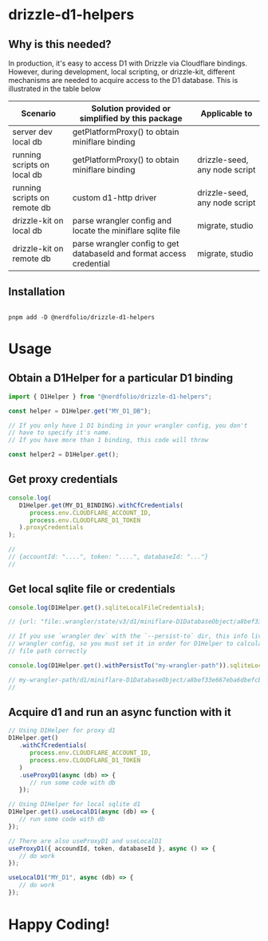 # drizzle-d1-helpers

## Why is this needed?

In production, it's easy to access D1 with Drizzle via Cloudflare bindings. However, during development, local scripting, or drizzle-kit, different mechanisms are needed to acquire access to the D1 database. This is illustrated in the table below

| Scenario                     | Solution provided or simplified by this package                      | Applicable to                 |
| ---------------------------- | -------------------------------------------------------------------- | ----------------------------- |
| server dev local db          | getPlatformProxy() to obtain miniflare binding                       |
| running scripts on local db  | getPlatformProxy() to obtain miniflare binding                       | drizzle-seed, any node script |
| running scripts on remote db | custom d1-http driver                                                | drizzle-seed, any node script |
| drizzle-kit on local db      | parse wrangler config and locate the miniflare sqlite file           | migrate, studio               |
| drizzle-kit on remote db     | parse wrangler config to get databaseId and format access credential | migrate, studio               |

## Installation

```console

pnpm add -D @nerdfolio/drizzle-d1-helpers

```

# Usage

## Obtain a D1Helper for a particular D1 binding

```typescript
import { D1Helper } from "@nerdfolio/drizzle-d1-helpers";

const helper = D1Helper.get("MY_D1_DB");

// If you only have 1 D1 binding in your wrangler config, you don't
// have to specify it's name.
// If you have more than 1 binding, this code will throw

const helper2 = D1Helper.get();
```

## Get proxy credentials

```typescript
console.log(
   D1Helper.get(MY_D1_BINDING).withCfCredentials(
      process.env.CLOUDFLARE_ACCOUNT_ID,
      process.env.CLOUDFLARE_D1_TOKEN
   ).proxyCredentials
);

//
// {accountId: "....", token: "....", databaseId: "..."}
//
```

## Get local sqlite file or credentials

```typescript
console.log(D1Helper.get().sqliteLocalFileCredentials);

// {url: "file:.wrangler/state/v3/d1/miniflare-D1DatabaseObject/a8bef33e667eba6dbefcb5090b02c4719daf1851f75b3901eda4b71e462fa5d2.sqlite"}

// If you use `wrangler dev` with the `--persist-to` dir, this info lives out side of
// wrangler config, so you must set it in order for D1Helper to calculate the local
// file path correctly

console.log(D1Helper.get().withPersistTo("my-wrangler-path")).sqliteLocalFile;

// my-wrangler-path/d1/miniflare-D1DatabaseObject/a8bef33e667eba6dbefcb5090b02c4719daf1851f75b3901eda4b71e462fa5d2.sqlite
//
```

## Acquire d1 and run an async function with it

```typescript
// Using D1Helper for proxy d1
D1Helper.get()
   .withCfCredentials(
      process.env.CLOUDFLARE_ACCOUNT_ID,
      process.env.CLOUDFLARE_D1_TOKEN
   )
   .useProxyD1(async (db) => {
      // run some code with db
   });

// Using D1Helper for local sqlite d1
D1Helper.get().useLocalD1(async (db) => {
   // run some code with db
});

// There are also useProxyD1 and useLocalD1
useProxyD1({ accoundId, token, databaseId }, async () => {
   // do work
});

useLocalD1("MY_D1", async (db) => {
   // do work
});
```

# Happy Coding!